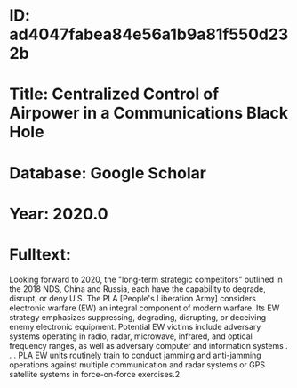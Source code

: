 # ID: ad4047fabea84e56a1b9a81f550d232b
# Title: Centralized Control of Airpower in a Communications Black Hole
# Database: Google Scholar
# Year: 2020.0
# Fulltext:
Looking forward to 2020, the "long-term strategic competitors" outlined in the 2018 NDS, China and Russia, each have the capability to degrade, disrupt, or deny U.S. The PLA [People's Liberation Army] considers electronic warfare (EW) an integral component of modern warfare.
Its EW strategy emphasizes suppressing, degrading, disrupting, or deceiving enemy electronic equipment.
Potential EW victims include adversary systems operating in radio, radar, microwave, infrared, and optical frequency ranges, as well as adversary computer and information systems . . .
PLA EW units routinely train to conduct jamming and anti-jamming operations against multiple communication and radar systems or GPS satellite systems in force-on-force exercises.2